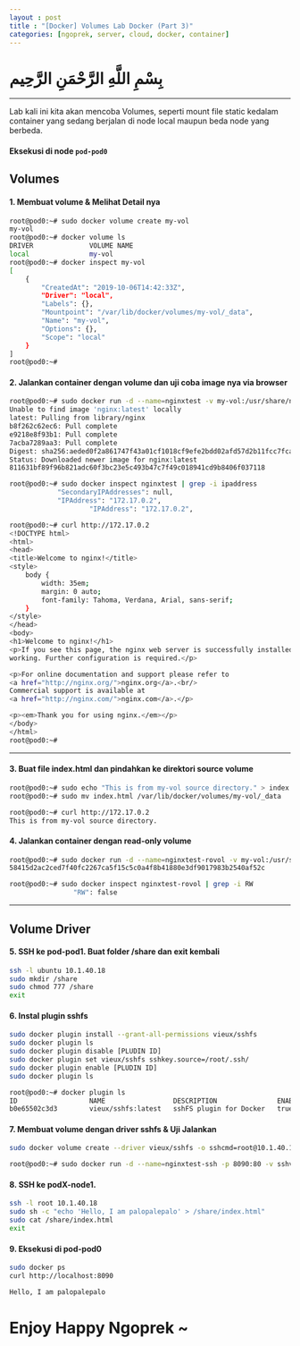 ```yaml
---
layout : post
title : "[Docker] Volumes Lab Docker (Part 3)"
categories: [ngoprek, server, cloud, docker, container]
---
```


# بِسْمِ اللَّهِ الرَّحْمَنِ الرَّحِيم

---

Lab kali ini kita akan mencoba Volumes, seperti mount file static kedalam container yang sedang berjalan di node local maupun beda node yang berbeda.

#### Eksekusi di node `pod-pod0` ###

## Volumes 

#### 1. Membuat volume & Melihat Detail nya

```BASH
root@pod0:~# sudo docker volume create my-vol
my-vol
root@pod0:~# docker volume ls
DRIVER              VOLUME NAME
local               my-vol
root@pod0:~# docker inspect my-vol
[
    {
        "CreatedAt": "2019-10-06T14:42:33Z",
        "Driver": "local",
        "Labels": {},
        "Mountpoint": "/var/lib/docker/volumes/my-vol/_data",
        "Name": "my-vol",
        "Options": {},
        "Scope": "local"
    }
]
root@pod0:~# 
```
#### 2. Jalankan container dengan volume dan uji coba image nya via browser
```BASH
root@pod0:~# sudo docker run -d --name=nginxtest -v my-vol:/usr/share/nginx/html nginx:latest
Unable to find image 'nginx:latest' locally
latest: Pulling from library/nginx
b8f262c62ec6: Pull complete 
e9218e8f93b1: Pull complete 
7acba7289aa3: Pull complete 
Digest: sha256:aeded0f2a861747f43a01cf1018cf9efe2bdd02afd57d2b11fcc7fcadc16ccd1
Status: Downloaded newer image for nginx:latest
811631bf89f96b821adc60f3bc23e5c493b47c7f49c018941cd9b8406f037118
```
```BASH 
root@pod0:~# sudo docker inspect nginxtest | grep -i ipaddress
            "SecondaryIPAddresses": null,
            "IPAddress": "172.17.0.2",
                    "IPAddress": "172.17.0.2",
```
```BASH
root@pod0:~# curl http://172.17.0.2
<!DOCTYPE html>
<html>
<head>
<title>Welcome to nginx!</title>
<style>
    body {
        width: 35em;
        margin: 0 auto;
        font-family: Tahoma, Verdana, Arial, sans-serif;
    }
</style>
</head>
<body>
<h1>Welcome to nginx!</h1>
<p>If you see this page, the nginx web server is successfully installed and
working. Further configuration is required.</p>

<p>For online documentation and support please refer to
<a href="http://nginx.org/">nginx.org</a>.<br/>
Commercial support is available at
<a href="http://nginx.com/">nginx.com</a>.</p>

<p><em>Thank you for using nginx.</em></p>
</body>
</html>
root@pod0:~# 
```

---

#### 3. Buat file index.html dan pindahkan ke direktori source volume

```BASH 
root@pod0:~# sudo echo "This is from my-vol source directory." > index.html
root@pod0:~# sudo mv index.html /var/lib/docker/volumes/my-vol/_data
```

```BASH
root@pod0:~# curl http://172.17.0.2
This is from my-vol source directory.
```

#### 4. Jalankan container dengan read-only volume

```BASH
root@pod0:~# sudo docker run -d --name=nginxtest-rovol -v my-vol:/usr/share/nginx/html:ro nginx:latest
58415d2ac2ced7f40fc2267ca5f15c5c0a4f8b41880e3df9017983b2540af52c
```

```BASH
root@pod0:~# sudo docker inspect nginxtest-rovol | grep -i RW
                "RW": false
```
---

## Volume Driver
#### 5. SSH ke pod-pod1. Buat folder /share dan exit kembali

```BASH
ssh -l ubuntu 10.1.40.18
sudo mkdir /share
sudo chmod 777 /share
exit
```
#### 6. Instal plugin sshfs 
```BASH
sudo docker plugin install --grant-all-permissions vieux/sshfs
sudo docker plugin ls
sudo docker plugin disable [PLUDIN ID]
sudo docker plugin set vieux/sshfs sshkey.source=/root/.ssh/
sudo docker plugin enable [PLUDIN ID]
sudo docker plugin ls
```

```BASH
root@pod0:~# docker plugin ls
ID                  NAME                 DESCRIPTION               ENABLED
b0e65502c3d3        vieux/sshfs:latest   sshFS plugin for Docker   true
```

#### 7. Membuat volume dengan driver sshfs & Uji Jalankan
```BASH
sudo docker volume create --driver vieux/sshfs -o sshcmd=root@10.1.40.18:/share  -o allow_other sshvolume
```

```BASH
root@pod0:~# sudo docker run -d --name=nginxtest-ssh -p 8090:80 -v sshvolume:/usr/share/nginx/html nginx:latesta3b6f5ea53b4768802bbcd6480a1206eece95e5f2de6295ee4b07f743d9bb194
```

#### 8. SSH ke podX-node1.
```BASH
ssh -l root 10.1.40.18
sudo sh -c "echo 'Hello, I am palopalepalo' > /share/index.html"
sudo cat /share/index.html
exit
```

#### 9. Eksekusi di pod-pod0
```BASH
sudo docker ps
curl http://localhost:8090

Hello, I am palopalepalo
```
# Enjoy Happy Ngoprek ~
